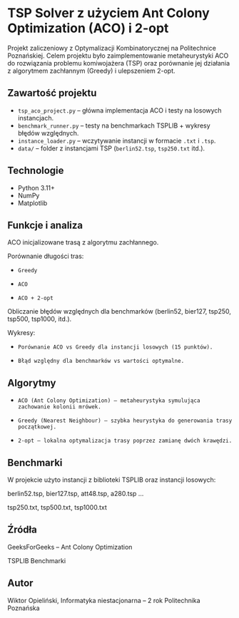 # TSP Solver z użyciem Ant Colony Optimization (ACO) i 2-opt

Projekt zaliczeniowy z Optymalizacji Kombinatorycznej na Politechnice Poznańskiej. Celem projektu było zaimplementowanie metaheurystyki ACO do rozwiązania problemu komiwojażera (TSP) oraz porównanie jej działania z algorytmem zachłannym (Greedy) i ulepszeniem 2-opt.

## Zawartość projektu

- `tsp_aco_project.py` – główna implementacja ACO i testy na losowych instancjach.
- `benchmark_runner.py` – testy na benchmarkach TSPLIB + wykresy błędów względnych.
- `instance_loader.py` – wczytywanie instancji w formacie `.txt` i `.tsp`.
- `data/` – folder z instancjami TSP (`berlin52.tsp`, `tsp250.txt` itd.).

## Technologie

- Python 3.11+
- NumPy
- Matplotlib

## Funkcje i analiza

ACO inicjalizowane trasą z algorytmu zachłannego.

Porównanie długości tras:

- `Greedy`

- `ACO`

- `ACO + 2-opt`

Obliczanie błędów względnych dla benchmarków (berlin52, bier127, tsp250, tsp500, tsp1000, itd.).

Wykresy:

- `Porównanie ACO vs Greedy dla instancji losowych (15 punktów).`

- `Błąd względny dla benchmarków vs wartości optymalne.`

## Algorytmy

- `ACO (Ant Colony Optimization) – metaheurystyka symulująca zachowanie kolonii mrówek.`

- `Greedy (Nearest Neighbour) – szybka heurystyka do generowania trasy początkowej.`

- `2-opt – lokalna optymalizacja trasy poprzez zamianę dwóch krawędzi.`

## Benchmarki

W projekcie użyto instancji z biblioteki TSPLIB oraz instancji losowych:

berlin52.tsp, bier127.tsp, att48.tsp, a280.tsp ...

tsp250.txt, tsp500.txt, tsp1000.txt

## Źródła

GeeksForGeeks – Ant Colony Optimization

TSPLIB Benchmarki

## Autor

Wiktor Opieliński, Informatyka niestacjonarna – 2 rok
Politechnika Poznańska
